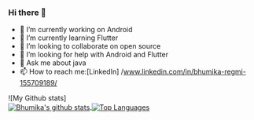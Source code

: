 ### Hi there 👋




- 🔭 I’m currently working on Android 
- 🌱 I’m currently learning Flutter
- 👯 I’m looking to collaborate on open source
- 🤔 I’m looking for help with Android and Flutter
- 💬 Ask me about java 
- 📫 How to reach me:[LinkedIn] /www.linkedin.com/in/bhumika-regmi-155709189/



![My Github stats]<br/>
<a href="https://github-readme-stats.vercel.app/api?username=bhumikaregmi">
  <img align="center" src="https://github-readme-stats.vercel.app/api?username=bhumikaregmi&show_icons=true&include_all_commits=true&theme=radical" alt="Bhumika's github stats" />
 <img align="center" src="https://github-readme-stats.vercel.app/api?username=bhumikaregmiy&hide=html, shell&theme=radical" alt="Top Languages" />
</a>
